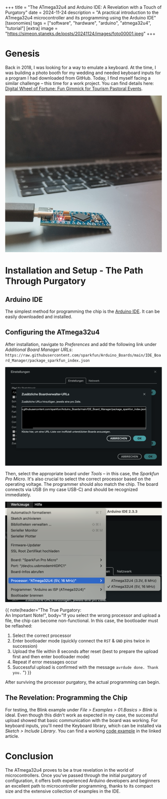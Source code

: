 +++
title = "The ATmega32u4 and Arduino IDE: A Revelation with a Touch of Purgatory"
date = 2024-11-24
description = "A practical introduction to the ATmega32u4 microcontroller and its programming using the Arduino IDE"
[taxonomies]
tags = ["software", "hardware", "arduino", "atmega32u4", "tutorial"]
[extra]
image = "https://simeon.staneks.de/posts/20241124/images/foto00001.jpeg"
+++

# Genesis

Back in 2018, I was looking for a way to emulate a keyboard. At the time, I was building a photo booth for my wedding and needed keyboard inputs for a program I had downloaded from GitHub. Today, I find myself facing a similar challenge – this time for a work project. You can find details here: [Digital Wheel of Fortune: Fun Gimmick for Tourism Pastoral Events](https://simeon.staneks.de/en/posts/20241120/).

![ATmega32u4: Pro Micro](images/foto00001.jpeg)

# Installation and Setup - The Path Through Purgatory

## Arduino IDE

The simplest method for programming the chip is the [Arduino IDE](https://www.arduino.cc/en/software). It can be easily downloaded and installed.

## Configuring the ATmega32u4

After installation, navigate to *Preferences* and add the following link under *Additional Board Manager URLs*:
`https://raw.githubusercontent.com/sparkfun/Arduino_Boards/main/IDE_Board_Manager/package_sparkfun_index.json`

![Board Manager](images/foto00002.png)

Then, select the appropriate board under *Tools* – in this case, the *Sparkfun Pro Micro*. It's also crucial to select the correct processor based on the operating voltage. The programmer should also match the chip. The board connects via USB (in my case USB-C) and should be recognized immediately.

![Processor](images/foto00003.png)

{{ note(header="The True Purgatory: <br>An Important Note!", body="If you select the wrong processor and upload a file, the chip can become non-functional. In this case, the bootloader must be reflashed:

1. Select the correct processor
2. Enter bootloader mode (quickly connect the `RST` & `GND` pins twice in succession)
3. Upload the file within 8 seconds after reset (best to prepare the upload first and then enter bootloader mode)
4. Repeat if error messages occur
5. Successful upload is confirmed with the message `avrdude done. Thank you.`
") }}

After surviving the processor purgatory, the actual programming can begin.

## The Revelation: Programming the Chip

For testing, the Blink example under *File > Examples > 01.Basics > Blink* is ideal. Even though this didn't work as expected in my case, the successful upload showed that basic communication with the board was working. For keyboard inputs, you'll need the Keyboard library, which can be installed via *Sketch > Include Library*. You can find a working [code example](https://simeon.staneks.de/en/posts/20241120/#code-example) in the linked article.

# Conclusion

The ATmega32u4 proves to be a true revelation in the world of microcontrollers. Once you've passed through the initial purgatory of configuration, it offers both experienced Arduino developers and beginners an excellent path to microcontroller programming, thanks to its compact size and the extensive collection of examples in the IDE.